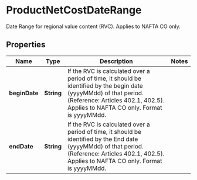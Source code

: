 

# ProductNetCostDateRange

Date Range for regional value content (RVC).  Applies to NAFTA CO only.

## Properties

| Name | Type | Description | Notes |
|------------ | ------------- | ------------- | -------------|
|**beginDate** | **String** | If the RVC is calculated over a period of time, it should be identified by the begin date (yyyyMMdd) of that period. (Reference: Articles 402.1, 402.5).  Applies to NAFTA CO only. Format is yyyyMMdd. |  |
|**endDate** | **String** | If the RVC is calculated over a period of time, it should be identified by the End date (yyyyMMdd) of that period. (Reference: Articles 402.1, 402.5).  Applies to NAFTA CO only. Format is yyyyMMdd. |  |



